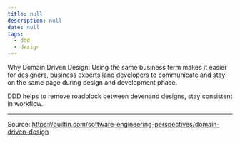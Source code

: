 ```yaml
---
title: null
description: null
date: null
tags:
  - ddd
  - design
---
```


Why Domain Driven Design: Using the same business term makes it easier for designers, business experts land developers to communicate and stay on the same page during design and development phase.

DDD helps to remove roadblock between devenand designs, stay consistent in workflow.

---

Source: https://builtin.com/software-engineering-perspectives/domain-driven-design
